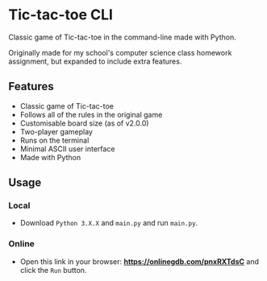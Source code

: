 # Tic-tac-toe CLI
Classic game of Tic-tac-toe in the command-line made with Python.

Originally made for my school's computer science class homework assignment, but expanded to include extra features.

## Features
- Classic game of Tic-tac-toe
- Follows all of the rules in the original game
- Customisable board size (as of v2.0.0)
- Two-player gameplay
- Runs on the terminal
- Minimal ASCII user interface
- Made with Python

## Usage
### Local
- Download `Python 3.X.X` and `main.py` and run `main.py`.

### Online
- Open this link in your browser: **https://onlinegdb.com/pnxRXTdsC** and click the `Run` button.
